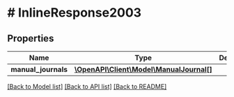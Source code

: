 # # InlineResponse2003

## Properties

Name | Type | Description | Notes
------------ | ------------- | ------------- | -------------
**manual_journals** | [**\OpenAPI\Client\Model\ManualJournal[]**](ManualJournal.md) |  |

[[Back to Model list]](../../README.md#models) [[Back to API list]](../../README.md#endpoints) [[Back to README]](../../README.md)
